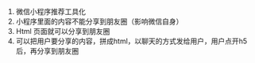 1. 微信小程序推荐工具化
2. 小程序里面的内容不能分享到朋友圈（影响微信自身）
3. Html 页面就可以分享到朋友圈
4. 可以把用户要分享的内容，拼成html，以聊天的方式发给用户，用户点开h5后，再分享到朋友圈